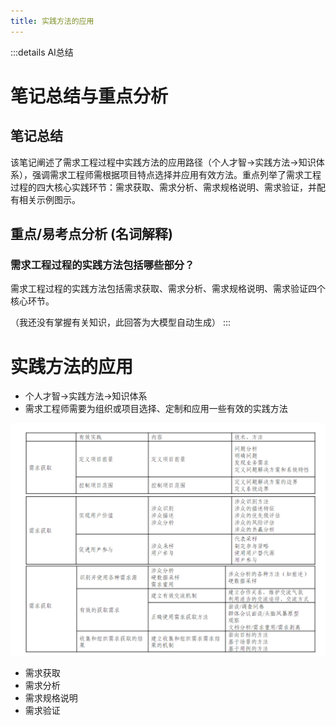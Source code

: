```yaml
---
title: 实践方法的应用
---
```


:::details AI总结



# 笔记总结与重点分析
## 笔记总结
该笔记阐述了需求工程过程中实践方法的应用路径（个人才智→实践方法→知识体系），强调需求工程师需根据项目特点选择并应用有效方法。重点列举了需求工程过程的四大核心实践环节：需求获取、需求分析、需求规格说明、需求验证，并配有相关示例图示。

## 重点/易考点分析 (名词解释)

### 需求工程过程的实践方法包括哪些部分？
需求工程过程的实践方法包括需求获取、需求分析、需求规格说明、需求验证四个核心环节。

（我还没有掌握有关知识，此回答为大模型自动生成）
:::



# 实践方法的应用

- 个人才智$\rightarrow$实践方法$\rightarrow$知识体系
- 需求工程师需要为组织或项目选择、定制和应用一些有效的实践方法

![需求工程过程的实践方法举例](imgs/QQ_1745203381783.png)

- 需求获取
- 需求分析
- 需求规格说明
- 需求验证
